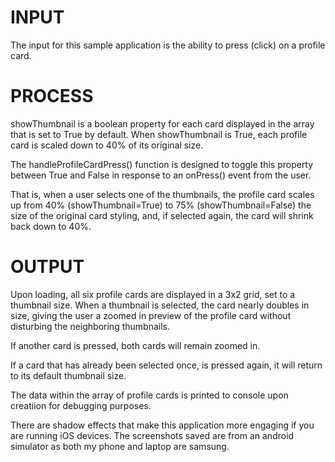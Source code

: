 # INPUT
The input for this sample application is the ability to press (click) on a profile card.

# PROCESS
showThumbnail is a boolean property for each card displayed in the array that is set to True by default. When showThumbnail is True, each profile card is scaled down to 40% of its original size. 

The handleProfileCardPress() function is designed to toggle this property between True and False in response to an onPress() event from the user. 

That is, when a user selects one of the thumbnails, the profile card scales up from 40% (showThumbnail=True) to 75% (showThumbnail=False) the size of the original card styling, and, if selected again, the card will shrink back down to 40%. 

# OUTPUT
Upon loading, all six profile cards are displayed in a 3x2 grid, set to a thumbnail size. When a thumbnail is selected, the card nearly doubles in size, giving the user a zoomed in preview of the profile card without disturbing the neighboring thumbnails. 

If another card is pressed, both cards will remain zoomed in. 

If a card that has already been selected once, is pressed again, it will return to its default thumbnail size. 

The data within the array of profile cards is printed to console upon creatiion for debugging purposes. 

There are shadow effects that make this application more engaging if you are running iOS devices. The screenshots saved are from an android simulator as both my phone and laptop are samsung. 